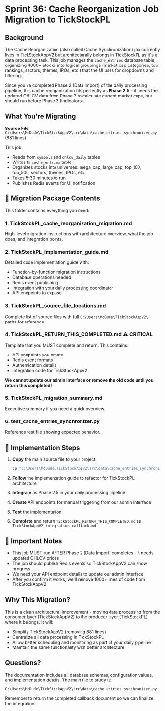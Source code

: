 # Sprint 36: Cache Reorganization Job Migration to TickStockPL

## Background

The Cache Reorganization (also called Cache Synchronization) job currently lives in TickStockAppV2 but architecturally belongs in TickStockPL as it's a data processing task. This job manages the `cache_entries` database table, organizing 4000+ stocks into logical groupings (market cap categories, top rankings, sectors, themes, IPOs, etc.) that the UI uses for dropdowns and filtering.

Since you've completed Phase 2 (Data Import) of the daily processing pipeline, this cache reorganization fits perfectly as **Phase 2.5** - it needs the updated OHLCV data from Phase 2 to calculate current market caps, but should run before Phase 3 (Indicators).

## What You're Migrating

**Source File**: `C:\Users\McDude\TickStockAppV2\src\data\cache_entries_synchronizer.py` (881 lines)

This job:
- Reads from `symbols` and `ohlcv_daily` tables
- Writes to `cache_entries` table
- Organizes stocks into universes: mega_cap, large_cap, top_100, top_500, sectors, themes, IPOs, etc.
- Takes 5-30 minutes to run
- Publishes Redis events for UI notification

## 📁 Migration Package Contents

This folder contains everything you need:

### 1. **TickStockPL_cache_reorganization_migration.md**
High-level migration instructions with architecture overview, what the job does, and integration points.

### 2. **TickStockPL_implementation_guide.md**
Detailed code implementation guide with:
- Function-by-function migration instructions
- Database operations needed
- Redis event publishing
- Integration with your daily processing coordinator
- API endpoints to expose

### 3. **TickStockPL_source_file_locations.md**
Complete list of source files with full `C:\Users\McDude\TickStockAppV2\` paths for reference.

### 4. **TickStockPL_RETURN_THIS_COMPLETED.md** ⚠️ **CRITICAL**
Template that you MUST complete and return. This contains:
- API endpoints you create
- Redis event formats
- Authentication details
- Integration code for TickStockAppV2

**We cannot update our admin interface or remove the old code until you return this completed!**

### 5. **TickStockPL_migration_summary.md**
Executive summary if you need a quick overview.

### 6. **test_cache_entries_synchronizer.py**
Reference test file showing expected behavior.

## 🔄 Implementation Steps

1. **Copy** the main source file to your project:
   ```bash
   cp "C:\Users\McDude\TickStockAppV2\src\data\cache_entries_synchronizer.py" src/jobs/daily_cache_sync_job.py
   ```

2. **Follow** the implementation guide to refactor for TickStockPL architecture

3. **Integrate** as Phase 2.5 in your daily processing pipeline

4. **Create** API endpoints for manual triggering from our admin interface

5. **Test** the implementation

6. **Complete** and return `TickStockPL_RETURN_THIS_COMPLETED.md` as `TickStockAppV2_integration_callback.md`

## 🚨 Important Notes

- This job MUST run AFTER Phase 2 (Data Import) completes - it needs updated OHLCV prices
- The job should publish Redis events so TickStockAppV2 can show progress
- We need your API endpoint details to update our admin interface
- After you confirm it works, we'll remove 1000+ lines of code from TickStockAppV2

## Why This Migration?

This is a clean architectural improvement - moving data processing from the consumer layer (TickStockAppV2) to the producer layer (TickStockPL) where it belongs. It will:
- Simplify TickStockAppV2 (removing 881 lines)
- Centralize all data processing in TickStockPL
- Allow better scheduling and monitoring as part of your daily pipeline
- Maintain the same functionality with better architecture

## Questions?

The documentation includes all database schemas, configuration values, and implementation details. The main file to study is:
```
C:\Users\McDude\TickStockAppV2\src\data\cache_entries_synchronizer.py
```

Remember to return the completed callback document so we can finalize the integration!
